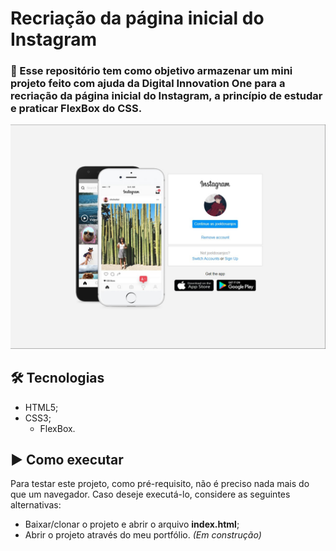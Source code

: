 # Recriação da página inicial do Instagram

### 🧐 Esse repositório tem como objetivo armazenar um mini projeto feito com ajuda da Digital Innovation One para a recriação da página inicial do Instagram, a princípio de estudar e praticar FlexBox do CSS.

<img alt="Print do projeto" title="Recriação da página inicial do Instagram" src="./img/banner.jpg" />

## 🛠 Tecnologias 

- HTML5;
- CSS3;
  - FlexBox.
  
## ▶ Como executar

Para testar este projeto, como pré-requisito, não é preciso nada mais do que um navegador. 
Caso deseje executá-lo, considere as seguintes alternativas:

- Baixar/clonar o projeto e abrir o arquivo **index.html**;
- Abrir o projeto através do meu portfólio. *(Em construção)* 
